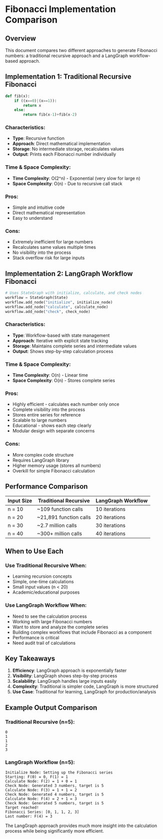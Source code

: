 # Fibonacci Implementation Comparison

## Overview
This document compares two different approaches to generate Fibonacci numbers: a traditional recursive approach and a LangGraph workflow-based approach.

## Implementation 1: Traditional Recursive Fibonacci

```python
def fib(x):
    if ((x==0)|(x==1)):
        return x
    else:
        return fib(x-1)+fib(x-2)
```

### Characteristics:
- **Type**: Recursive function
- **Approach**: Direct mathematical implementation
- **Storage**: No intermediate storage, recalculates values
- **Output**: Prints each Fibonacci number individually

### Time & Space Complexity:
- **Time Complexity**: O(2^n) - Exponential (very slow for large n)
- **Space Complexity**: O(n) - Due to recursive call stack

### Pros:
- Simple and intuitive code
- Direct mathematical representation
- Easy to understand

### Cons:
- Extremely inefficient for large numbers
- Recalculates same values multiple times
- No visibility into the process
- Stack overflow risk for large inputs

## Implementation 2: LangGraph Workflow Fibonacci
```python
# Uses StateGraph with initialize, calculate, and check nodes
workflow = StateGraph(State)
workflow.add_node("initialize", initialize_node)
workflow.add_node("calculate", calculate_node)
workflow.add_node("check", check_node)
```

### Characteristics:
- **Type**: Workflow-based with state management
- **Approach**: Iterative with explicit state tracking
- **Storage**: Maintains complete series and intermediate values
- **Output**: Shows step-by-step calculation process

### Time & Space Complexity:
- **Time Complexity**: O(n) - Linear time
- **Space Complexity**: O(n) - Stores complete series

### Pros:
- Highly efficient - calculates each number only once
- Complete visibility into the process
- Stores entire series for reference
- Scalable to large numbers
- Educational - shows each step clearly
- Modular design with separate concerns

### Cons:
- More complex code structure
- Requires LangGraph library
- Higher memory usage (stores all numbers)
- Overkill for simple Fibonacci calculation

## Performance Comparison

| Input Size | Traditional Recursive | LangGraph Workflow |
|------------|----------------------|-------------------|
| n = 10     | ~109 function calls  | 10 iterations     |
| n = 20     | ~21,891 function calls | 20 iterations   |
| n = 30     | ~2.7 million calls   | 30 iterations     |
| n = 40     | ~300+ million calls  | 40 iterations     |

## When to Use Each

### Use Traditional Recursive When:
- Learning recursion concepts
- Simple, one-time calculations
- Small input values (n < 20)
- Academic/educational purposes

### Use LangGraph Workflow When:
- Need to see the calculation process
- Working with large Fibonacci numbers
- Want to store and analyze the complete series
- Building complex workflows that include Fibonacci as a component
- Performance is critical
- Need audit trail of calculations

## Key Takeaways

1. **Efficiency**: LangGraph approach is exponentially faster
2. **Visibility**: LangGraph shows step-by-step process
3. **Scalability**: LangGraph handles large inputs easily
4. **Complexity**: Traditional is simpler code, LangGraph is more structured
5. **Use Case**: Traditional for learning, LangGraph for production/analysis

## Example Output Comparison

### Traditional Recursive (n=5):
```
0
1
1
2
3
```

### LangGraph Workflow (n=5):
```
Initialize Node: Setting up the Fibonacci series
Starting: F(0) = 0, F(1) = 1
Calculate Node: F(2) = 1 + 0 = 1
Check Node: Generated 3 numbers, target is 5
Calculate Node: F(3) = 1 + 1 = 2
Check Node: Generated 4 numbers, target is 5
Calculate Node: F(4) = 2 + 1 = 3
Check Node: Generated 5 numbers, target is 5
Target reached!
Fibonacci Series: [0, 1, 1, 2, 3]
Last number: F(4) = 3
```

The LangGraph approach provides much more insight into the calculation process while being significantly more efficient.
